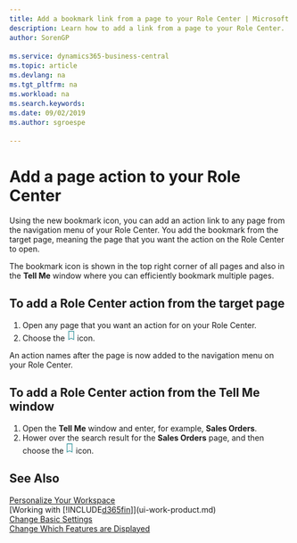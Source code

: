 ```yaml
---
title: Add a bookmark link from a page to your Role Center | Microsoft Docs
description: Learn how to add a link from a page to your Role Center.
author: SorenGP

ms.service: dynamics365-business-central
ms.topic: article
ms.devlang: na
ms.tgt_pltfrm: na
ms.workload: na
ms.search.keywords:
ms.date: 09/02/2019
ms.author: sgroespe

---
```

# Add a page action to your Role Center
Using the new bookmark icon, you can add an action link to any page from the navigation menu of your Role Center. You add the bookmark from the target page, meaning the page that you want the action on the Role Center to open.

The bookmark icon is shown in the top right corner of all pages and also in the **Tell Me** window where you can efficiently bookmark multiple pages.

## To add a Role Center action from the target page
1. Open any page that you want an action for on your Role Center.
2. Choose the ![Bookmark](media/ui_bookmark_icon.png "Bookmark") icon.

An action names after the page is now added to the navigation menu on your Role Center.

## To add a Role Center action from the **Tell Me** window
1. Open the **Tell Me** window and enter, for example, **Sales Orders**.
2. Hower over the search result for the **Sales Orders** page, and then choose the ![Bookmark](media/ui_bookmark_icon.png "Bookmark") icon.

## See Also
[Personalize Your Workspace](ui-personalization-user.md)  
[Working with [!INCLUDE[d365fin](includes/d365fin_md.md)]](ui-work-product.md)  
[Change Basic Settings](ui-change-basic-settings.md)  
[Change Which Features are Displayed](ui-experiences.md)  

